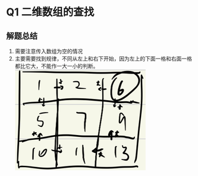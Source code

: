# Q1 二维数组的查找

## 解题总结

1. 需要注意传入数组为空的情况
2. 主要需要找到规律，不同从左上和右下开始，因为左上的下面一格和右面一格都比它大，不能作一大一小的判断。<img src="../../img/q1.jpeg" alt="q1" style="zoom:50%;" />

